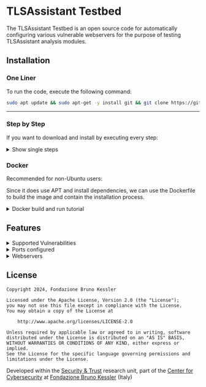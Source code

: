 # TLSAssistant Testbed

The TLSAssistant Testbed is an open source code for automatically configuring various vulnerable webservers for the purpose of testing TLSAssistant analysis modules.

## Installation

### One Liner

To run the code, execute the following command:
```bash
sudo apt update && sudo apt-get -y install git && git clone https://github.com/stfbk/tlsassistant-testbed && cd tlsassistant-testbed && chmod +x run.sh && sudo ./run.sh
```
---
### Step by Step
If you want to download and install by executing every step:
<details>

<summary>Show single steps</summary>

0. Install git
```bash
sudo apt update && sudo apt-get -y install git
```
1. Download the tool by running
```bash
git clone https://github.com/stfbk/tlsassistant-testbed && cd tlsassistant-testbed
```
2. Allow execution for the file:
```bash
chmod +x run.sh
```
3. Run the run.sh script:
```bash
sudo ./run.sh
```
</details>

### Docker

Recommended for non-Ubuntu users:

Since it does use APT and install dependencies, we can use the Dockerfile to build the image and contain the installation process.

<details>
<summary>Docker build and run tutorial</summary>
Clone the repository:

```bash
  git clone https://github.com/stfbk/tlsassistant-testbed && cd tlsassistant-testbed
```
Build the docker image:
```bash
  docker build -t tlsassistant-testbed .
```
Run the docker image mapping all of the ports:

```bash
  docker run -p 9000:9000 -p 9001:9001 -p 9002:9002 -p 9003:9003 -p 9004:9004 -p 9005:9005 -p 9006:9006 -p 9007:9007 -t tlsassistant-testbed
```
</details>

## Features

<details>

<summary> Supported Vulnerabilities </summary> 

- 3SHAKE
- BEAST
- BREACH
- CCS Injection
- Certificate Transparency
- CRIME
- DROWN
- FREAK
- Heartbleed
- HSTS preloading
- HSTS set
- HTTPS enforced
- LOGJAM
- LUCKY13
- BAR MITZVAH
- RC4 NOMORE
- Perfect Forward Secrecy
- POODLE
- SSL RENEGOTIATION
- ROBOT
- SWEET32
 
<!-- ######### - ALPACA ######## --> 
<!-- ######### - RACCOON ####### --> 
<!-- ######### - SLOTH ######### --> 
<!-- ######### - TICKETBLEED ### -->

</details>

<details>
<summary> Ports configured </summary>

- port 9000 == DROWN, RC4 NOMORE, BAR MITZVAH, Secure Renegotiation Missing, Secure Client-Initiated Renegotiation
- port 9001 == SWEET32, LUCKY13, FREAK, LOGJAM
- port 9002 == DROWN, SWEET32, Secure Renegotiation Missing, Secure Client-Initiated Renegotiation
- port 9003 == BEAST, POODLE (SSL), SWEET32, FREAK, LOGJAM, LUCKY13
- port 9004 == FREAK, RC4 NOMORE, BAR MITZVAH, LOGJAM
- port 9005 == Heartbleed, CCS, FREAK, LOGJAM, RC4   
- port 9006 == ROBOT
- port 9007 == CRIME, BREACH, LUCKY13

</details>

<details>
<summary> Webservers </summary>

- Nginx 1.9.0 with openssl 1.0.1u
- Nginx 1.9.0 with openssl 1.0.1a with patched doc files
- DamnVulnerableOpenSSL Docker 
- Apache httpd 2.4.37 patched with apr-1.6.5, apr-util-1.6.1 and using openssl 1.0.2-stable

</details>

## License

```
Copyright 2024, Fondazione Bruno Kessler

Licensed under the Apache License, Version 2.0 (the "License");
you may not use this file except in compliance with the License.
You may obtain a copy of the License at

    http://www.apache.org/licenses/LICENSE-2.0

Unless required by applicable law or agreed to in writing, software
distributed under the License is distributed on an "AS IS" BASIS,
WITHOUT WARRANTIES OR CONDITIONS OF ANY KIND, either express or implied.
See the License for the specific language governing permissions and
limitations under the License.
```

Developed within the [Security & Trust](https://st.fbk.eu/) research unit, part of the [Center for Cybersecurity](https://cs.fbk.eu/)  at [Fondazione Bruno Kessler](https://www.fbk.eu/en/) (Italy)
